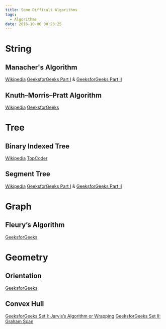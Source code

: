 ```yaml
---
title: Some Difficult Algorithms
tags:
  - Algorithms
date: 2016-10-06 00:23:25
---
```



# String #

## Manacher's Algorithm ##

[Wikipedia](https://en.wikipedia.org/wiki/Longest_palindromic_substring)
[GeeksforGeeks Part I](http://www.geeksforgeeks.org/manachers-algorithm-linear-time-longest-palindromic-substring-part-1/) & [GeeksforGeeks Part II](http://www.geeksforgeeks.org/manachers-algorithm-linear-time-longest-palindromic-substring-part-2/)

## Knuth–Morris–Pratt Algorithm ##

[Wikipedia](https://en.wikipedia.org/wiki/Knuth%E2%80%93Morris%E2%80%93Pratt_algorithm)
[GeeksforGeeks](http://www.geeksforgeeks.org/searching-for-patterns-set-2-kmp-algorithm/)


# Tree #

## Binary Indexed Tree ##

[Wikipedia](https://en.wikipedia.org/wiki/Fenwick_tree)
[TopCoder](https://www.topcoder.com/community/data-science/data-science-tutorials/binary-indexed-trees/)

## Segment Tree ##

[Wikipedia](https://en.wikipedia.org/wiki/Segment_tree)
[GeeksforGeeks Part I](http://www.geeksforgeeks.org/segment-tree-set-1-sum-of-given-range/) & [GeeksforGeeks Part II](http://www.geeksforgeeks.org/segment-tree-set-1-sum-of-given-range/)


# Graph #

## Fleury’s Algorithm ##

[GeeksforGeeks](http://www.geeksforgeeks.org/fleurys-algorithm-for-printing-eulerian-path/)


# Geometry #

## Orientation ##

[GeeksforGeeks](http://www.geeksforgeeks.org/orientation-3-ordered-points/)

## Convex Hull ##

[GeeksforGeeks Set I: Jarvis’s Algorithm or Wrapping](http://www.geeksforgeeks.org/convex-hull-set-1-jarviss-algorithm-or-wrapping/)
[GeeksforGeeks Set II: Graham Scan](http://www.geeksforgeeks.org/convex-hull-set-2-graham-scan/)